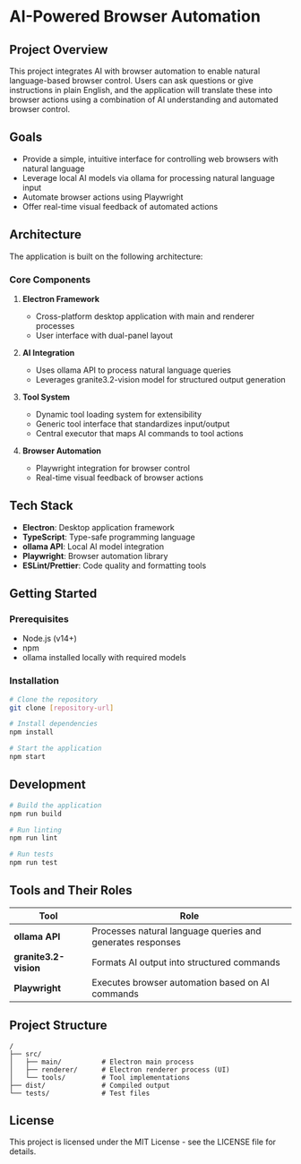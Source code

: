 # AI-Powered Browser Automation

## Project Overview

This project integrates AI with browser automation to enable natural language-based browser control. Users can ask questions or give instructions in plain English, and the application will translate these into browser actions using a combination of AI understanding and automated browser control.

## Goals

- Provide a simple, intuitive interface for controlling web browsers with natural language
- Leverage local AI models via ollama for processing natural language input
- Automate browser actions using Playwright
- Offer real-time visual feedback of automated actions

## Architecture

The application is built on the following architecture:

### Core Components

1. **Electron Framework**
   - Cross-platform desktop application with main and renderer processes
   - User interface with dual-panel layout

2. **AI Integration**
   - Uses ollama API to process natural language queries
   - Leverages granite3.2-vision model for structured output generation

3. **Tool System**
   - Dynamic tool loading system for extensibility
   - Generic tool interface that standardizes input/output
   - Central executor that maps AI commands to tool actions

4. **Browser Automation**
   - Playwright integration for browser control
   - Real-time visual feedback of browser actions

## Tech Stack

- **Electron**: Desktop application framework
- **TypeScript**: Type-safe programming language
- **ollama API**: Local AI model integration
- **Playwright**: Browser automation library
- **ESLint/Prettier**: Code quality and formatting tools

## Getting Started

### Prerequisites

- Node.js (v14+)
- npm
- ollama installed locally with required models

### Installation

```bash
# Clone the repository
git clone [repository-url]

# Install dependencies
npm install

# Start the application
npm start
```

## Development

```bash
# Build the application
npm run build

# Run linting
npm run lint

# Run tests
npm run test
```

## Tools and Their Roles

| Tool | Role |
|------|------|
| **ollama API** | Processes natural language queries and generates responses |
| **granite3.2-vision** | Formats AI output into structured commands |
| **Playwright** | Executes browser automation based on AI commands |

## Project Structure

```
/
├── src/
│   ├── main/          # Electron main process
│   ├── renderer/      # Electron renderer process (UI)
│   └── tools/         # Tool implementations
├── dist/              # Compiled output
└── tests/             # Test files
```

## License

This project is licensed under the MIT License - see the LICENSE file for details. 